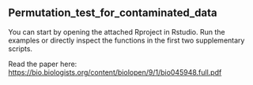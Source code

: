 ## Permutation_test_for_contaminated_data

You can start by opening the attached Rproject in Rstudio.
Run the examples or directly inspect the functions in the first two supplementary scripts.

Read the paper here:
https://bio.biologists.org/content/biolopen/9/1/bio045948.full.pdf
